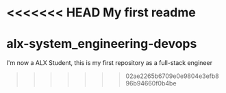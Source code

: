 <<<<<<< HEAD
My first readme
=======
# alx-system_engineering-devops
I'm now a ALX Student, this is my first repository as a full-stack engineer
>>>>>>> 02ae2265b6709e0e9804e3efb896b94660f0b4be
